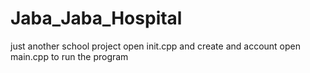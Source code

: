 # Jaba_Jaba_Hospital
just another school project
open init.cpp and create and account
open main.cpp to run the program
